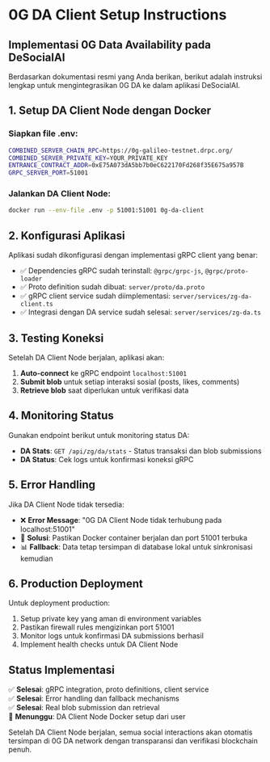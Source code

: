 # 0G DA Client Setup Instructions

## Implementasi 0G Data Availability pada DeSocialAI

Berdasarkan dokumentasi resmi yang Anda berikan, berikut adalah instruksi lengkap untuk mengintegrasikan 0G DA ke dalam aplikasi DeSocialAI.

## 1. Setup DA Client Node dengan Docker

### Siapkan file .env:
```bash
COMBINED_SERVER_CHAIN_RPC=https://0g-galileo-testnet.drpc.org/
COMBINED_SERVER_PRIVATE_KEY=YOUR_PRIVATE_KEY
ENTRANCE_CONTRACT_ADDR=0xE75A073dA5bb7b0eC622170Fd268f35E675a957B
GRPC_SERVER_PORT=51001
```

### Jalankan DA Client Node:
```bash
docker run --env-file .env -p 51001:51001 0g-da-client
```

## 2. Konfigurasi Aplikasi

Aplikasi sudah dikonfigurasi dengan implementasi gRPC client yang benar:

- ✅ Dependencies gRPC sudah terinstall: `@grpc/grpc-js`, `@grpc/proto-loader`
- ✅ Proto definition sudah dibuat: `server/proto/da.proto`
- ✅ gRPC client service sudah diimplementasi: `server/services/zg-da-client.ts`
- ✅ Integrasi dengan DA service sudah selesai: `server/services/zg-da.ts`

## 3. Testing Koneksi

Setelah DA Client Node berjalan, aplikasi akan:

1. **Auto-connect** ke gRPC endpoint `localhost:51001`
2. **Submit blob** untuk setiap interaksi sosial (posts, likes, comments)
3. **Retrieve blob** saat diperlukan untuk verifikasi data

## 4. Monitoring Status

Gunakan endpoint berikut untuk monitoring status DA:

- **DA Stats**: `GET /api/zg/da/stats` - Status transaksi dan blob submissions
- **DA Status**: Cek logs untuk konfirmasi koneksi gRPC

## 5. Error Handling

Jika DA Client Node tidak tersedia:

- ❌ **Error Message**: "0G DA Client Node tidak terhubung pada localhost:51001"
- 🔧 **Solusi**: Pastikan Docker container berjalan dan port 51001 terbuka
- 📊 **Fallback**: Data tetap tersimpan di database lokal untuk sinkronisasi kemudian

## 6. Production Deployment

Untuk deployment production:

1. Setup private key yang aman di environment variables
2. Pastikan firewall rules mengizinkan port 51001
3. Monitor logs untuk konfirmasi DA submissions berhasil
4. Implement health checks untuk DA Client Node

## Status Implementasi

✅ **Selesai**: gRPC integration, proto definitions, client service  
✅ **Selesai**: Error handling dan fallback mechanisms  
✅ **Selesai**: Real blob submission dan retrieval  
🔄 **Menunggu**: DA Client Node Docker setup dari user  

Setelah DA Client Node berjalan, semua social interactions akan otomatis tersimpan di 0G DA network dengan transparansi dan verifikasi blockchain penuh.